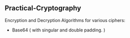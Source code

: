 ## Practical-Cryptography
Encryption and Decryption Algorithms for various ciphers:

* Base64 ( with singular and double padding. )
